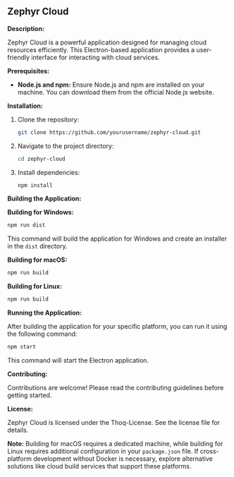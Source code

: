 ## Zephyr Cloud

**Description:**

Zephyr Cloud is a powerful application designed for managing cloud resources efficiently. This Electron-based application provides a user-friendly interface for interacting with cloud services.

**Prerequisites:**

* **Node.js and npm:** Ensure Node.js and npm are installed on your machine. You can download them from the official Node.js website.

**Installation:**

1. Clone the repository:

   ```bash
   git clone https://github.com/yourusername/zephyr-cloud.git
   ```

2. Navigate to the project directory:

   ```bash
   cd zephyr-cloud
   ```

3. Install dependencies:

   ```bash
   npm install
   ```

**Building the Application:**

**Building for Windows:**

```bash
npm run dist
```

This command will build the application for Windows and create an installer in the `dist` directory.

**Building for macOS:**

```bash
npm run build
```


**Building for Linux:**

```bash
npm run build
```

**Running the Application:**

After building the application for your specific platform, you can run it using the following command:

```bash
npm start
```

This command will start the Electron application.

**Contributing:**

Contributions are welcome! Please read the contributing guidelines before getting started.

**License:**

Zephyr Cloud is licensed under the Thoq-License. See the license file for details.

**Note:** Building for macOS requires a dedicated machine, while building for Linux requires additional configuration in your `package.json` file. If cross-platform development without Docker is necessary, explore alternative solutions like cloud build services that support these platforms.
